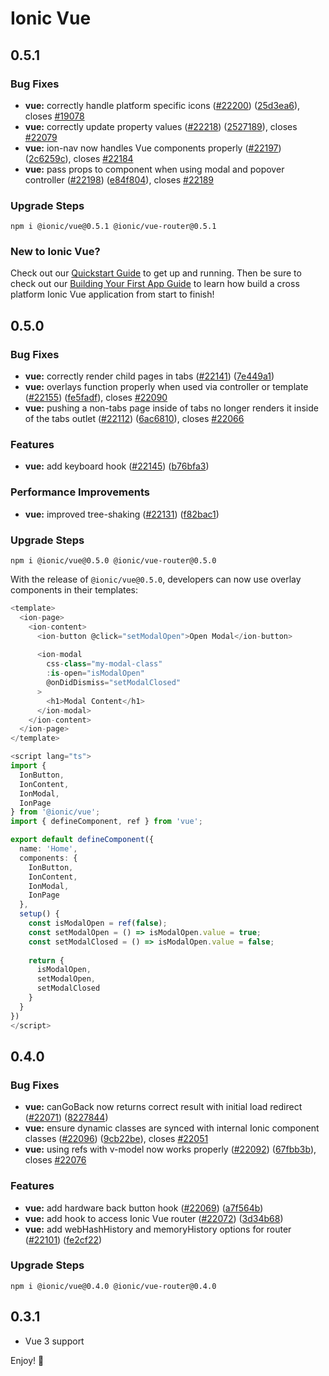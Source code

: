 # Ionic Vue

## 0.5.1

### Bug Fixes

* **vue:** correctly handle platform specific icons ([#22200](https://github.com/ionic-team/ionic/issues/22200)) ([25d3ea6](https://github.com/ionic-team/ionic/commit/25d3ea6b8d78016e9122c4ec02016af33a2041e8)), closes [#19078](https://github.com/ionic-team/ionic/issues/19078)
* **vue:** correctly update property values ([#22218](https://github.com/ionic-team/ionic/issues/22218)) ([2527189](https://github.com/ionic-team/ionic/commit/25271897e2a5acd216f4076ab0284bb91023d424)), closes [#22079](https://github.com/ionic-team/ionic/issues/22079)
* **vue:** ion-nav now handles Vue components properly ([#22197](https://github.com/ionic-team/ionic/issues/22197)) ([2c6259c](https://github.com/ionic-team/ionic/commit/2c6259c1f6f715d46e32ae4ab6142f448dda631c)), closes [#22184](https://github.com/ionic-team/ionic/issues/22184)
* **vue:** pass props to component when using modal and popover controller ([#22198](https://github.com/ionic-team/ionic/issues/22198)) ([e84f804](https://github.com/ionic-team/ionic/commit/e84f80493cb9e2c17e6bc5f3e68582eaf643f2cf)), closes [#22189](https://github.com/ionic-team/ionic/issues/22189)

### Upgrade Steps

```
npm i @ionic/vue@0.5.1 @ionic/vue-router@0.5.1
```

### New to Ionic Vue?

Check out our [Quickstart Guide](https://ionicframework.com/docs/vue/quickstart) to get up and running. Then be sure to check out our [Building Your First App Guide](https://ionicframework.com/docs/vue/your-first-app) to learn how build a cross platform Ionic Vue application from start to finish!



## 0.5.0

### Bug Fixes

* **vue:** correctly render child pages in tabs ([#22141](https://github.com/ionic-team/ionic/issues/22141)) ([7e449a1](https://github.com/ionic-team/ionic/commit/7e449a1ca62956d36b92c32289e5db7a3acb6718))
* **vue:** overlays function properly when used via controller or template ([#22155](https://github.com/ionic-team/ionic/issues/22155)) ([fe5fadf](https://github.com/ionic-team/ionic/commit/fe5fadf19cd63087311959c549e7e7c55261b459)), closes [#22090](https://github.com/ionic-team/ionic/issues/22090)
* **vue:** pushing a non-tabs page inside of tabs no longer renders it inside of the tabs outlet ([#22112](https://github.com/ionic-team/ionic/issues/22112)) ([6ac6810](https://github.com/ionic-team/ionic/commit/6ac6810148182a829348e8cac2e3b722448dad98)), closes [#22066](https://github.com/ionic-team/ionic/issues/22066)

### Features

* **vue:** add keyboard hook ([#22145](https://github.com/ionic-team/ionic/issues/22145)) ([b76bfa3](https://github.com/ionic-team/ionic/commit/b76bfa36c207ab18450d874cb876803aace58bea))


### Performance Improvements

* **vue:** improved tree-shaking ([#22131](https://github.com/ionic-team/ionic/issues/22131)) ([f82bac1](https://github.com/ionic-team/ionic/commit/f82bac17806e87772033b4602285fe0662d190e3))

### Upgrade Steps

```
npm i @ionic/vue@0.5.0 @ionic/vue-router@0.5.0
```

With the release of `@ionic/vue@0.5.0`, developers can now use overlay components in their templates:

```typescript
<template>
  <ion-page>
    <ion-content>
      <ion-button @click="setModalOpen">Open Modal</ion-button>
      
      <ion-modal
        css-class="my-modal-class"
        :is-open="isModalOpen"
        @onDidDismiss="setModalClosed"
      >
        <h1>Modal Content</h1>
      </ion-modal>
    </ion-content>
  </ion-page>
</template>

<script lang="ts">
import { 
  IonButton, 
  IonContent, 
  IonModal, 
  IonPage
} from '@ionic/vue';
import { defineComponent, ref } from 'vue';

export default defineComponent({
  name: 'Home',
  components: {
    IonButton, 
    IonContent, 
    IonModal, 
    IonPage
  },
  setup() {
    const isModalOpen = ref(false);
    const setModalOpen = () => isModalOpen.value = true;
    const setModalClosed = () => isModalOpen.value = false;
    
    return {
      isModalOpen,
      setModalOpen,
      setModalClosed
    }
  }
})
</script>
```


## 0.4.0

### Bug Fixes

* **vue:** canGoBack now returns correct result with initial load redirect ([#22071](https://github.com/ionic-team/ionic/issues/22071)) ([8227844](https://github.com/ionic-team/ionic/commit/8227844cbc6da252acb97bfa0f9a2cefa40185f9))
* **vue:** ensure dynamic classes are synced with internal Ionic component classes ([#22096](https://github.com/ionic-team/ionic/issues/22096)) ([9cb22be](https://github.com/ionic-team/ionic/commit/9cb22be91a232c395780f7ceb50c3e9ae28e7dc2)), closes [#22051](https://github.com/ionic-team/ionic/issues/22051)
* **vue:** using refs with v-model now works properly ([#22092](https://github.com/ionic-team/ionic/issues/22092)) ([67fbb3b](https://github.com/ionic-team/ionic/commit/67fbb3b963e2e75284b578777057c0822720fb1e)), closes [#22076](https://github.com/ionic-team/ionic/issues/22076)


### Features

* **vue:** add hardware back button hook ([#22069](https://github.com/ionic-team/ionic/issues/22069)) ([a7f564b](https://github.com/ionic-team/ionic/commit/a7f564b818a6ce5f97d999934d5cca77da1b2c83))
* **vue:** add hook to access Ionic Vue router ([#22072](https://github.com/ionic-team/ionic/issues/22072)) ([3d34b68](https://github.com/ionic-team/ionic/commit/3d34b68fbd25b724b6f89c01642788d325f6e909))
* **vue:** add webHashHistory and memoryHistory options for router ([#22101](https://github.com/ionic-team/ionic/issues/22101)) ([fe2cf22](https://github.com/ionic-team/ionic/commit/fe2cf22f5dab4e13458be0a93d38d346a03f7e3d))


### Upgrade Steps

```
npm i @ionic/vue@0.4.0 @ionic/vue-router@0.4.0
```



## 0.3.1

* Vue 3 support

Enjoy! :tada:

